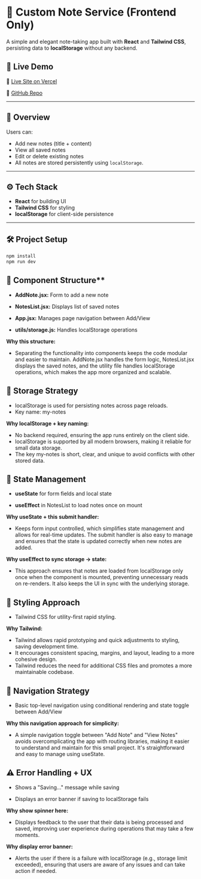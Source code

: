 # 📝 Custom Note Service (Frontend Only)

A simple and elegant note-taking app built with **React** and **Tailwind CSS**, persisting data to **localStorage** without any backend.

## 🚀 Live Demo

🔗 [Live Site on Vercel](https://custom-note-service-seven.vercel.app/)

📂 [GitHub Repo](https://github.com/ramveermeena2003/custom-note-service)

---

## 📖 Overview

Users can:
- Add new notes (title + content)
- View all saved notes
- Edit or delete existing notes
- All notes are stored persistently using `localStorage`.

---

## ⚙️ Tech Stack

- **React** for building UI
- **Tailwind CSS** for styling
- **localStorage** for client-side persistence

---

 ## 🛠️ Project Setup

```bash
npm install
npm run dev
```



## 🧩 Component Structure**

- **AddNote.jsx:** Form to add a new note

- **NotesList.jsx:** Displays list of saved notes

- **App.jsx:** Manages page navigation between Add/View

- **utils/storage.js:** Handles localStorage operations

**Why this structure:**

- Separating the functionality into components keeps the code modular and easier to maintain. AddNote.jsx handles the form logic, NotesList.jsx displays the saved notes, and the utility file handles localStorage operations, which makes the app more organized and scalable.

## 💾 Storage Strategy
- localStorage is used for persisting notes across page reloads.
- Key name: my-notes

**Why localStorage + key naming:**
- No backend required, ensuring the app runs entirely on the client side.
- localStorage is supported by all modern browsers, making it reliable for small data storage.
- The key my-notes is short, clear, and unique to avoid conflicts with other stored data.

## 🧠 State Management
- **useState** for form fields and local state

- **useEffect** in NotesList to load notes once on mount

**Why useState + this submit handler:**

- Keeps form input controlled, which simplifies state management and allows for real-time updates. The submit handler is also easy to manage and ensures that the state is updated correctly when new notes are added.

**Why useEffect to sync storage → state:**

- This approach ensures that notes are loaded from localStorage only once when the component is mounted, preventing unnecessary reads on re-renders. It also keeps the UI in sync with the underlying storage.

## 🎨 Styling Approach
- Tailwind CSS for utility-first rapid styling.

**Why Tailwind:**

- Tailwind allows rapid prototyping and quick adjustments to styling, saving development time.
- It encourages consistent spacing, margins, and layout, leading to a more cohesive design.
- Tailwind reduces the need for additional CSS files and promotes a more maintainable codebase.

## 🧭 Navigation Strategy
- Basic top-level navigation using conditional rendering and state toggle between Add/View

**Why this navigation approach for simplicity:**

- A simple navigation toggle between "Add Note" and "View Notes" avoids overcomplicating the app with routing libraries, making it easier to understand and maintain for this small project. It's straightforward and easy to manage using useState.

## ⚠️ Error Handling + UX
- Shows a "Saving..." message while saving

- Displays an error banner if saving to localStorage fails

**Why show spinner here:**

- Displays feedback to the user that their data is being processed and saved, improving user experience during operations that may take a few moments.

**Why display error banner:**

- Alerts the user if there is a failure with localStorage (e.g., storage limit exceeded), ensuring that users are aware of any issues and can take action if needed.

